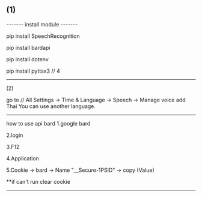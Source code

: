 (1)
-------------------------------
-------  install module  -------

pip install SpeechRecognition

pip install bardapi

pip install dotenv

pip install pyttsx3 // 4 

-------------------------------

(2)

 go to // All Settings -> Time & Language -> Speech
  -> Manage voice add Thai
You can use another language.

-------------------------------

how to use api bard
1.google bard

2.login

3.F12

4.Application

5.Cookie -> bard -> Name "__Secure-1PSID" -> copy (Value)

**if can't run clear cookie

-------------------------------

